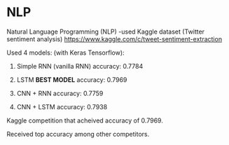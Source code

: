 # NLP

Natural Language Programming (NLP) 
-used Kaggle dataset (Twitter sentiment analysis)
https://www.kaggle.com/c/tweet-sentiment-extraction

Used 4 models: (with Keras Tensorflow):

1) Simple RNN (vanilla RNN)
accuracy: 0.7784

2) LSTM **BEST MODEL**
accuracy: 0.7969

3) CNN + RNN
accuracy: 0.7759

4) CNN + LSTM
accuracy: 0.7938

Kaggle competition that acheived accuracy of 0.7969. 

Received top accuracy among other competitors. 

